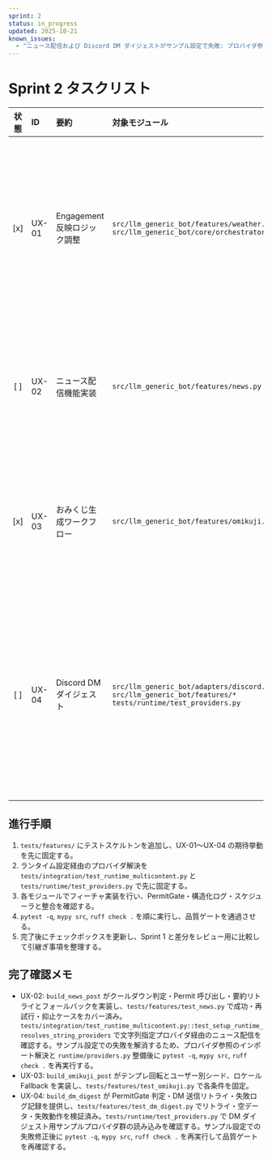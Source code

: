 ```yaml
---
sprint: 2
status: in_progress
updated: 2025-10-21
known_issues:
  - "ニュース配信および Discord DM ダイジェストがサンプル設定で失敗: プロバイダ参照のインポート未解決と `runtime/providers.py` 欠落"
---
```


# Sprint 2 タスクリスト

| 状態 | ID | 要約 | 対象モジュール | 完了条件 | 備考 | 確認テスト |
|:----:|:---|:-----|:---------------|:---------|:-----|:-------------|
| [x] | UX-01 | Engagement 反映ロジック調整 | `src/llm_generic_bot/features/weather.py`<br>`src/llm_generic_bot/core/orchestrator.py` | 利用者のリアクション履歴を参照し、指定クールダウン内での重複通知を抑止しつつ、閾値超過時は通知が再開される。構造化ログに Engagement 指標を含める。 | 2025-10-21 実装完了。PermitGate 整合と `pytest -k weather_engagement` 緑を再確認。 | `tests/features/test_weather_engagement.py`: リアクション閾値・クールダウン・再開シナリオ |
| [ ] | UX-02 | ニュース配信機能実装 | `src/llm_generic_bot/features/news.py` | RSS/HTTP フィードを取得し、要約生成後に送信キューへ投入。クールダウン内は再通知しない。 | プロバイダ参照をインポート解決し、`runtime/providers.py` を整備してサンプル設定で成功させる追補作業を再オープン。ニュース配信が文字列指定プロバイダでも動作することを確認する。Secrets 委譲と `pytest -k news` 緑は維持。 | `tests/features/test_news.py`: 正常取得・要約失敗リトライ＋フォールバック・クールダウン抑止<br>`tests/integration/test_runtime_multicontent.py::test_setup_runtime_resolves_string_providers` |
| [x] | UX-03 | おみくじ生成ワークフロー | `src/llm_generic_bot/features/omikuji.py` | 日次テンプレートをローテーションし、既出結果を 24 時間以内に再利用しない。結果はユーザー別シードに基づく。 | 2025-10-21 実装完了。Fallback 文言と `pytest -k omikuji` 緑を再確認。 | `tests/features/test_omikuji.py`: シード固定・テンプレ消費・Fallback 文言の回帰 |
| [ ] | UX-04 | Discord DM ダイジェスト | `src/llm_generic_bot/adapters/discord.py`<br>`src/llm_generic_bot/features/*`<br>`tests/runtime/test_providers.py` | 指定チャンネルのログを集計し、日次スケジュールで DM 送信。失敗時はリトライし、最終的に構造化ログへ残す。DM ダイジェスト用サンプルプロバイダ群の検証を完了条件へ含める。 | プロバイダ参照インポートと `runtime/providers.py` 整備が未完了のためサンプル設定で失敗。PermitGate 連携と `pytest -k dm_digest` 緑は維持しつつ追補対応を実施。 | `tests/features/test_dm_digest.py`: 集計・送信・リトライ・PermitGate 連携<br>`tests/runtime/test_providers.py`: サンプルプロバイダ群の読み込み |

## 進行手順
1. `tests/features/` にテストスケルトンを追加し、UX-01〜UX-04 の期待挙動を先に固定する。
2. ランタイム設定経由のプロバイダ解決を `tests/integration/test_runtime_multicontent.py` と `tests/runtime/test_providers.py` で先に固定する。
3. 各モジュールでフィーチャ実装を行い、PermitGate・構造化ログ・スケジューラと整合を確認する。
4. `pytest -q`, `mypy src`, `ruff check .` を順に実行し、品質ゲートを通過させる。
5. 完了後にチェックボックスを更新し、Sprint 1 と差分をレビュー用に比較して引継ぎ事項を整理する。

## 完了確認メモ
- UX-02: `build_news_post` がクールダウン判定・Permit 呼び出し・要約リトライとフォールバックを実装し、`tests/features/test_news.py` で成功・再試行・抑止ケースをカバー済み。`tests/integration/test_runtime_multicontent.py::test_setup_runtime_resolves_string_providers` で文字列指定プロバイダ経由のニュース配信を確認する。サンプル設定での失敗を解消するため、プロバイダ参照のインポート解決と `runtime/providers.py` 整備後に `pytest -q`, `mypy src`, `ruff check .` を再実行する。
- UX-03: `build_omikuji_post` がテンプレ回転とユーザー別シード、ロケール Fallback を実装し、`tests/features/test_omikuji.py` で各条件を固定。
- UX-04: `build_dm_digest` が PermitGate 判定・DM 送信リトライ・失敗ログ記録を提供し、`tests/features/test_dm_digest.py` でリトライ・空データ・失敗動作を検証済み。`tests/runtime/test_providers.py` で DM ダイジェスト用サンプルプロバイダ群の読み込みを確認する。サンプル設定での失敗修正後に `pytest -q`, `mypy src`, `ruff check .` を再実行して品質ゲートを再確認する。
